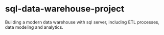 # sql-data-warehouse-project
Building a modern data warehouse with sql server, including ETL processes, data modeling and analytics.
